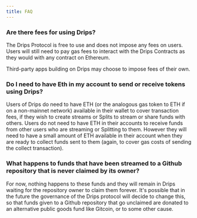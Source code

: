 ```yaml
---
title: FAQ
---
```


### Are there fees for using Drips?

The Drips Protocol is free to use and does not impose any fees on users. Users will still need to pay gas
fees to interact with the Drips Contracts as they would with any contract on Ethereum.

Third-party apps building on Drips may choose to impose fees of their own.

### Do I need to have Eth in my account to send or receive tokens using Drips?

Users of Drips do need to have ETH (or the analogous gas token to ETH if on a non-mainnet network)
available in their wallet to cover transaction fees, if they wish to create streams or Splits to 
stream or share funds with others. Users do not need to have ETH in their accounts to receive
funds from other users who are streaming or Splitting to them. However they will need to have
a small amount of ETH available in their account when they are ready to collect funds sent to
them (again, to cover gas costs of sending the collect transaction).

### What happens to funds that have been streamed to a Github repository that is never claimed by its owner?

For now, nothing happens to these funds and they will remain in Drips waiting for the repository owner to claim them forever. It's possible that in the future the governance of the Drips protocol will decide to change this, so that funds given to a Github repository that go unclaimed are donated to an alternative public goods fund like Gitcoin, or to some other cause.
